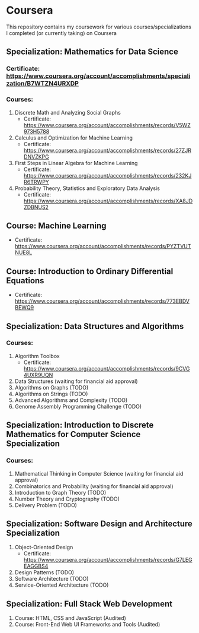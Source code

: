 # Coursera

This repository contains my coursework for various courses/specializations I completed (or currently taking) on Coursera

## Specialization: Mathematics for Data Science
### Certificate: https://www.coursera.org/account/accomplishments/specialization/B7WTZN4URXDP
### Courses:
1. Discrete Math and Analyzing Social Graphs
      - Certificate: https://www.coursera.org/account/accomplishments/records/V5WZ973H5788
2. Calculus and Optimization for Machine Learning
      - Certificate: https://www.coursera.org/account/accomplishments/records/27ZJRDNVZKPG
3. First Steps in Linear Algebra for Machine Learning
      - Certificate: https://www.coursera.org/account/accomplishments/records/232KJR6TRWPY
4. Probability Theory, Statistics and Exploratory Data Analysis
      - Certificate: https://www.coursera.org/account/accomplishments/records/XA8JDZDBNUS2


## Course: Machine Learning
- Certificate: https://www.coursera.org/account/accomplishments/records/PYZTVUTNUE8L


## Course: Introduction to Ordinary Differential Equations
- Certificate: https://www.coursera.org/account/accomplishments/records/773EBDVBEWQ9


## Specialization: Data Structures and Algorithms
### Courses:
1. Algorithm Toolbox
      - Certificate: https://www.coursera.org/account/accomplishments/records/9CVG4UXR9UQN
2. Data Structures (waiting for financial aid approval)
3. Algorithms on Graphs (TODO)
4. Algorithms on Strings (TODO)
5. Advanced Algorithms and Complexity (TODO)
6. Genome Assembly Programming Challenge (TODO)


## Specialization: Introduction to Discrete Mathematics for Computer Science Specialization
### Courses:
1. Mathematical Thinking in Computer Science (waiting for financial aid approval)
2. Combinatorics and Probability (waiting for financial aid approval)
3. Introduction to Graph Theory (TODO)
4. Number Theory and Cryptography (TODO)
5. Delivery Problem (TODO)


## Specialization: Software Design and Architecture Specialization
1. Object-Oriented Design
      - Certificate: https://www.coursera.org/account/accomplishments/records/G7LEGEAGGBS4
2. Design Patterns (TODO)
3. Software Architecture (TODO)
4. Service-Oriented Architecture (TODO)


## Specialization: Full Stack Web Development
1. Course: HTML, CSS and JavaScript (Audited)
2. Course: Front-End Web UI Frameworks and Tools (Audited)
